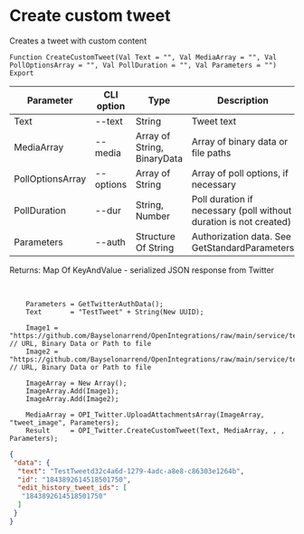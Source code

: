﻿---
sidebar_position: 1
---

# Create custom tweet
 Creates a tweet with custom content



`Function CreateCustomTweet(Val Text = "", Val MediaArray = "", Val PollOptionsArray = "", Val PollDuration = "", Val Parameters = "") Export`

  | Parameter | CLI option | Type | Description |
  |-|-|-|-|
  | Text | --text | String | Tweet text |
  | MediaArray | --media | Array of String, BinaryData | Array of binary data or file paths |
  | PollOptionsArray | --options | Array of String | Array of poll options, if necessary |
  | PollDuration | --dur | String, Number | Poll duration if necessary (poll without duration is not created) |
  | Parameters | --auth | Structure Of String | Authorization data. See GetStandardParameters |

  
  Returns:  Map Of KeyAndValue - serialized JSON response from Twitter

<br/>




```bsl title="Code example"
    Parameters = GetTwitterAuthData();
    Text       = "TestTweet" + String(New UUID);

    Image1 = "https://github.com/Bayselonarrend/OpenIntegrations/raw/main/service/test_data/picture.jpg"; // URL, Binary Data or Path to file
    Image2 = "https://github.com/Bayselonarrend/OpenIntegrations/raw/main/service/test_data/picture2.jpg"; // URL, Binary Data or Path to file

    ImageArray = New Array();
    ImageArray.Add(Image1);
    ImageArray.Add(Image2);

    MediaArray = OPI_Twitter.UploadAttachmentsArray(ImageArray, "tweet_image", Parameters);
    Result     = OPI_Twitter.CreateCustomTweet(Text, MediaArray, , , Parameters);
```
 



```json title="Result"
{
 "data": {
  "text": "TestTweetd32c4a6d-1279-4adc-a8e8-c86303e1264b",
  "id": "1843892614518501750",
  "edit_history_tweet_ids": [
   "1843892614518501750"
  ]
 }
}
```
